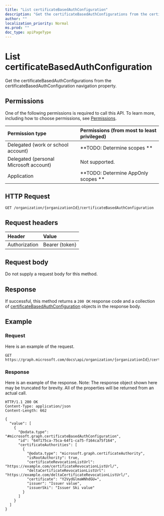 ```yaml
---
title: "List certificateBasedAuthConfiguration"
description: "Get the certificateBasedAuthConfigurations from the certificateBasedAuthConfiguration navigation property."
author: ""
localization_priority: Normal
ms.prod: ""
doc_type: apiPageType
---
```


# List certificateBasedAuthConfiguration

Get the certificateBasedAuthConfigurations from the certificateBasedAuthConfiguration navigation property.

## Permissions
One of the following permissions is required to call this API. To learn more, including how to choose permissions, see [Permissions](/concepts/permissions-reference.md).

|Permission type|Permissions (from most to least privileged)|
|:---|:---|
|Delegated (work or school account)|**TODO: Determine scopes **|
|Delegated (personal Microsoft account)|Not supported.|
|Application|**TODO: Determine AppOnly scopes **|

## HTTP Request
<!-- {
  "blockType": "ignored"
}
-->
``` http
GET /organization/{organizationId}/certificateBasedAuthConfiguration
```

## Request headers
|Header|Value|
|:---|:---|
|Authorization|Bearer {token}|

## Request body
Do not supply a request body for this method.

## Response
If successful, this method returns a `200 OK` response code and a collection of [certificateBasedAuthConfiguration](../resources/certificatebasedauthconfiguration.md) objects in the response body.

## Example

### Request
Here is an example of the request.
<!-- {
  "blockType": "request",
  "name": "get_certificatebasedauthconfiguration"
}
-->
``` http
GET https://graph.microsoft.com/docs\api/organization/{organizationId}/certificateBasedAuthConfiguration
```

### Response
Here is an example of the response. Note: The response object shown here may be truncated for brevity. All of the properties will be returned from an actual call.
<!-- {
  "blockType": "response",
  "truncated": true,
  "@odata.type": "collection(microsoft.graph.certificatebasedauthconfiguration)"
}
-->
``` http
HTTP/1.1 200 OK
Content-Type: application/json
Content-Length: 662

{
  "value": [
    {
      "@odata.type": "#microsoft.graph.certificateBasedAuthConfiguration",
      "id": "64f175ca-75ca-64f1-ca75-f164ca75f164",
      "certificateAuthorities": [
        {
          "@odata.type": "microsoft.graph.certificateAuthority",
          "isRootAuthority": true,
          "certificateRevocationListUrl": "https://example.com/certificateRevocationListUrl/",
          "deltaCertificateRevocationListUrl": "https://example.com/deltaCertificateRevocationListUrl/",
          "certificate": "Y2VydGlmaWNhdGU=",
          "issuer": "Issuer value",
          "issuerSki": "Issuer Ski value"
        }
      ]
    }
  ]
}
```

